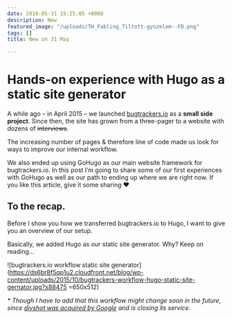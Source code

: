 ```yaml
---
date: 2018-05-31 15:25:05 +0000
description: New
featured_image: "/uploads/TH_Fabling_Tiltott-gyozelem--FD.png"
tags: []
title: New on 31 May

---
```

# Hands-on experience with Hugo as a static site generator

A while ago – in April 2015 – we launched [bugtrackers.io](http://bugtrackers.io) as a **small side project**. Since then, the site has grown from a three-pager to a website with dozens of ~~interviews~~.

The increasing number of pages & therefore line of code made us look for ways to improve our internal workflow.

We also ended up using GoHugo as our main website framework for bugtrackers.io. In this post I’m going to share some of our first experiences with GoHugo as well as our path to ending up where we are right now.
If you like this article, give it some sharing ❤️

## To the recap.

Before I show you how we transferred bugtrackers.io to Hugo, I want to give you an overview of our setup.

Basically, we added Hugo as our static site generator. Why? Keep on reading…

![bugtrackers.io workflow static site generator](https://ds6br8f5qp1u2.cloudfront.net/blog/wp-content/uploads/2015/10/bugtrackers-workflow-hugo-static-site-gernator.jpg?x88475 =650x512)

_\* Though I have to add that this workflow might change soon in the future, since_ [_divshot was acquired by Google_](http://venturebeat.com/2015/10/13/google-buys-app-hosting-service-divshot-will-shut-it-down-on-december-14/) _and is closing its service._

## 